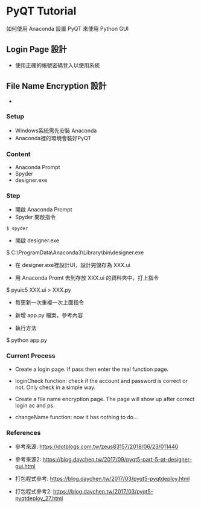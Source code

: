 # PyQT Tutorial #

如何使用 Anaconda 設置 PyQT 來使用 Python GUI

## Login Page 設計 ##

* 使用正確的帳號密碼登入以使用系統

## File Name Encryption 設計 ##

*

### Setup ###

* Windows系統需先安裝 Anaconda
* Anaconda裡的環境會裝好PyQT

### Content ###

* Anaconda Prompt
* Spyder
* designer.exe

### Step ###

* 開啟 Anaconda Prompt
* Spyder 開啟指令
```
$ spyder
```
* 開啟 designer.exe

$ C:\ProgramData\Anaconda3\Library\bin\designer.exe

* 在 designer.exe裡設計UI，設計完儲存為 XXX.ui

* 用 Anaconda Promt 去到存放 XXX.ui 的資料夾中，打上指令

$ pyuic5 XXX.ui > XXX.py

* 每更新一次重複一次上面指令

* 新增 app.py 檔案，參考內容

* 執行方法

$ python app.py

### Current Process ###

* Create a login page. If pass then enter the real function page.
* loginCheck function: check if the account and password is correct or not. Only check in a simple way.



* Create a file name encryption page. The page will show up after correct login ac and ps.
* changeName function: now it has nothing to do...


### References ###

* 參考來源: https://dotblogs.com.tw/zeus83157/2018/06/23/011440

* 參考來源2: https://blog.daychen.tw/2017/09/pyqt5-part-5-qt-designer-gui.html

* 打包程式參考: https://blog.daychen.tw/2017/03/pyqt5-pyqtdeploy.html

* 打包程式參考2: https://blog.daychen.tw/2017/03/pyqt5-pyqtdeploy_27.html